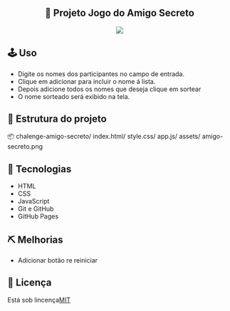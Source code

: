 <section>
   <h1 align="center">🎁 Projeto Jogo do Amigo Secreto</h1>
   <p align="center">
   <img loading="lazy" src="http://img.shields.io/static/v1? label=STATUS&message=EM%20DESENVOLVIMENTO&color=GREEN&style=for-the-badge"/></p>
   <h2>🕹 Uso</h2>
      <ul>
         <li>Digite os nomes dos participantes no campo de entrada.</li>
         <li>Clique em adicionar para incluir o nome á lista.</li>
         <li>Depois adicione todos os nomes que deseja 
             clique em sortear</li>
         <li>O nome sorteado será exibido na tela.</li></ul>
   <h2>📝 Estrutura do projeto </h2>
   <p>📦 chalenge-amigo-secreto/ index.html/ style.css/ app.js/ assets/ amigo-secreto.png</p>
   <h2>🔧 Tecnologias </h2>
   <ul>
      <li>HTML</li>
      <li>CSS</li>
      <li>JavaScript</li>
      <li>Git e GitHub</li>
      <li>GitHub Pages</li></ul>
   <h2>⛏ Melhorias</h2>
   <ul>
      <li>Adicionar botão re reiniciar
      </li></ul>
   <h2>📃 Licença</h2>
   <p>Está sob lincença<a href="https://opensource.org/license/mit">MIT</a></p>
</section>
